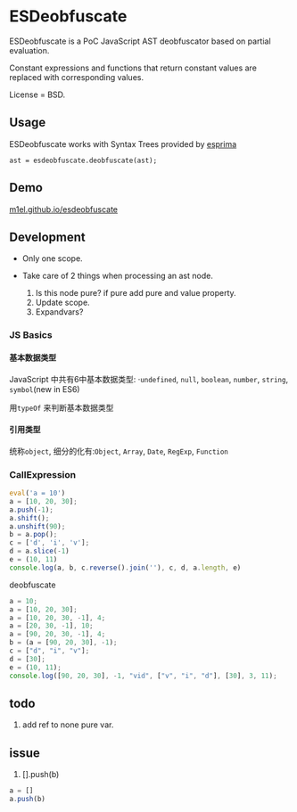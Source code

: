 # ESDeobfuscate

ESDeobfuscate is a PoC JavaScript AST deobfuscator based on partial evaluation.

Constant expressions and functions that return constant values are replaced with corresponding values.

License = BSD.

## Usage

ESDeobfuscate works with Syntax Trees provided by [esprima](https://github.com/ariya/esprima)

    ast = esdeobfuscate.deobfuscate(ast);

## Demo

[m1el.github.io/esdeobfuscate](http://m1el.github.io/esdeobfuscate/)

## Development

* Only one scope.

* Take care of 2 things when processing an ast node.

    1. Is this node pure? if pure add pure and value property.
    2. Update scope.
    3. Expandvars?

### JS Basics

#### 基本数据类型

JavaScript 中共有6中基本数据类型: ·`undefined`, `null`, `boolean`, `number`,
`string`, `symbol`(new in ES6)

用`typeOf` 来判断基本数据类型

#### 引用类型

统称`object`, 细分的化有:`Object`, `Array`, `Date`, `RegExp`, `Function`

### CallExpression
```js
eval('a = 10')
a = [10, 20, 30];
a.push(-1);
a.shift();
a.unshift(90);
b = a.pop();
c = ['d', 'i', 'v'];
d = a.slice(-1)
e = (10, 11)
console.log(a, b, c.reverse().join(''), c, d, a.length, e)
```
deobfuscate
```js
a = 10;
a = [10, 20, 30];
a = [10, 20, 30, -1], 4;
a = [20, 30, -1], 10;
a = [90, 20, 30, -1], 4;
b = (a = [90, 20, 30], -1);
c = ["d", "i", "v"];
d = [30];
e = (10, 11);
console.log([90, 20, 30], -1, "vid", ["v", "i", "d"], [30], 3, 11);
```

## todo

1. add ref to none pure var.

## issue

1. [].push(b)

```js
a = []
a.push(b)
```

